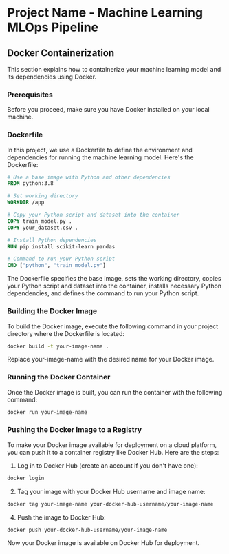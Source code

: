 # Project Name - Machine Learning MLOps Pipeline

## Docker Containerization

This section explains how to containerize your machine learning model and its dependencies using Docker.

### Prerequisites

Before you proceed, make sure you have Docker installed on your local machine.

### Dockerfile

In this project, we use a Dockerfile to define the environment and dependencies for running the machine learning model. Here's the Dockerfile:

```Dockerfile
# Use a base image with Python and other dependencies
FROM python:3.8

# Set working directory
WORKDIR /app

# Copy your Python script and dataset into the container
COPY train_model.py .
COPY your_dataset.csv .

# Install Python dependencies
RUN pip install scikit-learn pandas

# Command to run your Python script
CMD ["python", "train_model.py"]
```
The Dockerfile specifies the base image, sets the working directory, copies your Python script and dataset into the container, installs necessary Python dependencies, and defines the command to run your Python script.

### Building the Docker Image
To build the Docker image, execute the following command in your project directory where the Dockerfile is located:
```bash
docker build -t your-image-name .
```
Replace your-image-name with the desired name for your Docker image.

### Running the Docker Container
Once the Docker image is built, you can run the container with the following command:
```bash
docker run your-image-name
```

### Pushing the Docker Image to a Registry
To make your Docker image available for deployment on a cloud platform, you can push it to a container registry like Docker Hub. Here are the steps:

1. Log in to Docker Hub (create an account if you don't have one):
```bash
docker login
```
2. Tag your image with your Docker Hub username and image name:
```bash
docker tag your-image-name your-docker-hub-username/your-image-name
```
4. Push the image to Docker Hub:
```bash
docker push your-docker-hub-username/your-image-name
```
Now your Docker image is available on Docker Hub for deployment.
